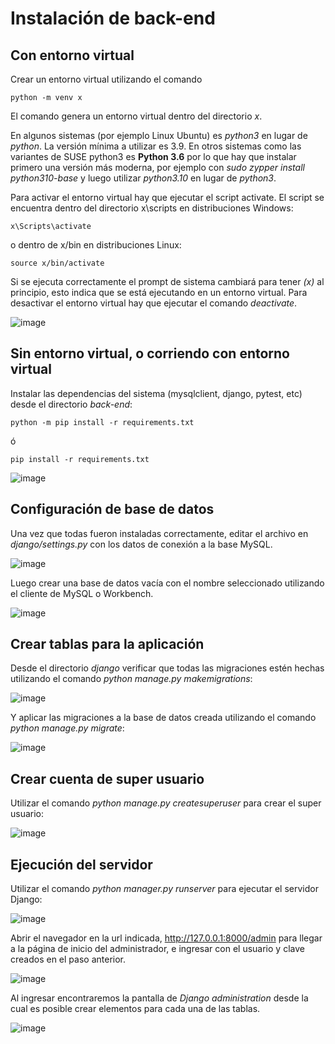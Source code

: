 # Instalación de back-end

## Con entorno virtual

Crear un entorno virtual utilizando el comando
```
python -m venv x
```

El comando genera un entorno virtual dentro del directorio _x_.

En algunos sistemas (por ejemplo Linux Ubuntu) es _python3_ en lugar de _python_. La versión mínima a utilizar es 3.9. En otros sistemas como las variantes de SUSE python3 es **Python 3.6** por lo que hay que instalar primero una versión más moderna, por ejemplo con _sudo zypper install python310-base_ y luego utilizar _python3.10_ en lugar de _python3_.

Para activar el entorno virtual hay que ejecutar el script activate. El script se encuentra dentro del directorio x\scripts en distribuciones Windows:
```
x\Scripts\activate
```

o dentro de x/bin en distribuciones Linux:
```
source x/bin/activate
```

Si se ejecuta correctamente el prompt de sistema cambiará para tener _(x)_ al principio, esto indica que se está ejecutando en un entorno virtual. Para desactivar el entorno virtual hay que ejecutar el comando _deactivate_.

![image](https://github.com/NataliaAlvarezIspc/proyecto-ispc-ecommerce/assets/15602473/e47d6743-ab33-4691-a01c-fc704cb6ab31)

## Sin entorno virtual, o corriendo con entorno virtual

Instalar las dependencias del sistema (mysqlclient, django, pytest, etc) desde el directorio _back-end_:
```
python -m pip install -r requirements.txt
```

ó
```
pip install -r requirements.txt
```

![image](https://github.com/NataliaAlvarezIspc/proyecto-ispc-ecommerce/assets/15602473/c6a06e49-58ab-44f0-8591-d1209a598187)

## Configuración de base de datos

Una vez que todas fueron instaladas correctamente, editar el archivo en _django/settings.py_ con los datos de conexión a la base MySQL.

![image](https://github.com/NataliaAlvarezIspc/proyecto-ispc-ecommerce/assets/15602473/09ffc92b-7b0a-4d52-a43a-0860b0cd6e21)

Luego crear una base de datos vacía con el nombre seleccionado utilizando el cliente de MySQL o Workbench.

![image](https://github.com/NataliaAlvarezIspc/proyecto-ispc-ecommerce/assets/15602473/85756bdd-0c87-4c54-8eac-1728cfb8b6fb)

## Crear tablas para la aplicación

Desde el directorio _django_ verificar que todas las migraciones estén hechas utilizando el comando _python manage.py makemigrations_:

![image](https://github.com/NataliaAlvarezIspc/proyecto-ispc-ecommerce/assets/15602473/95d2e0b1-bdd3-41e8-9246-aea9d312de0c)

Y aplicar las migraciones a la base de datos creada utilizando el comando _python manage.py migrate_:

![image](https://github.com/NataliaAlvarezIspc/proyecto-ispc-ecommerce/assets/15602473/c8e38177-c93e-4231-b646-adc7517222ce)

## Crear cuenta de super usuario

Utilizar el comando _python manage.py createsuperuser_ para crear el super usuario:

![image](https://github.com/NataliaAlvarezIspc/proyecto-ispc-ecommerce/assets/15602473/a29086d2-b200-426a-b482-b83a563cdac5)

## Ejecución del servidor

Utilizar el comando _python manager.py runserver_ para ejecutar el servidor Django:

![image](https://github.com/NataliaAlvarezIspc/proyecto-ispc-ecommerce/assets/15602473/03c5d569-2449-4b1b-9827-543d6c0174ea)

Abrir el navegador en la url indicada, http://127.0.0.1:8000/admin para llegar a la página de inicio del administrador, e ingresar con el usuario y clave creados en el paso anterior.

![image](https://github.com/NataliaAlvarezIspc/proyecto-ispc-ecommerce/assets/15602473/5f51b812-00e2-4979-86a9-7d0d7d8d4920)

Al ingresar encontraremos la pantalla de _Django administration_ desde la cual es posible crear elementos para cada una de las tablas.

![image](https://github.com/NataliaAlvarezIspc/proyecto-ispc-ecommerce/assets/15602473/8dfecb51-bbd5-484e-bc0e-797ea95963d8)
